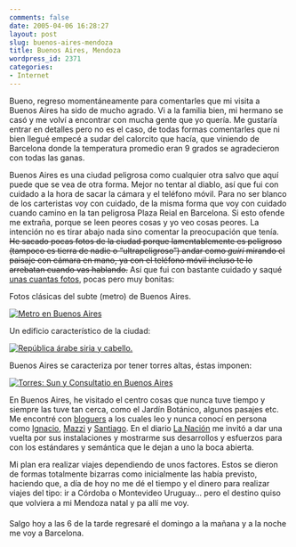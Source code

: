 ```yaml
---
comments: false
date: 2005-04-06 16:28:27
layout: post
slug: buenos-aires-mendoza
title: Buenos Aires, Mendoza
wordpress_id: 2371
categories:
- Internet
---
```


Bueno, regreso momentáneamente para comentarles que mi visita a Buenos Aires ha sido de mucho agrado. Vi a la familia bien, mi hermano se casó y me volví a encontrar con mucha gente que yo quería. Me gustaría entrar en detalles pero no es el caso, de todas formas comentarles que ni bien llegué empecé a sudar del calorcito que hacía, que viniendo de Barcelona donde la temperatura promedio eran 9 grados se agradecieron con todas las ganas.





Buenos Aires es una ciudad peligrosa como cualquier otra salvo que aquí puede que se vea de otra forma. Mejor no tentar al diablo, así que fui con cuidado a la hora de sacar la cámara y el teléfono móvil. Para no ser blanco de los carteristas voy con cuidado, de la misma forma que voy con cuidado cuando camino en la tan peligrosa Plaza Reial en Barcelona. Si esto ofende me extraña, porque se leen peores cosas y yo veo cosas peores. La intención no es tirar abajo nada sino comentar la preocupación que tenía. <del>He sacado pocas fotos de la ciudad porque lamentablemente es peligroso (tampoco es tierra de nadie o “ultrapeligroso”)  andar como _guiri_ mirando el paisaje con cámara en mano, ya con el teléfono móvil incluso te lo arrebatan cuando vas hablando.</del> Así que fui con bastante cuidado y saqué [unas cuantas fotos](http://www.flickr.com/photos/minid/sets/187723/), pocas pero muy bonitas:





Fotos clásicas del subte (metro) de Buenos Aires.





[![Metro en Buenos Aires](http://photos8.flickr.com/8540433_80335375a3_m.png)](http://www.flickr.com/photos/minid/8540433/)





Un edificio característico de la ciudad:





[![República árabe siria y cabello.](http://photos8.flickr.com/7789374_1b32bc54c1_m.png)](http://www.flickr.com/photos/minid/7789374/)





Buenos Aires se caracteriza por tener torres altas, éstas imponen:





[![Torres: Sun y Consultatio en Buenos Aires](http://photos8.flickr.com/8540007_fdcc338d35_m.png)](http://www.flickr.com/photos/minid/8540007/)





En Buenos Aires, he visitado el centro cosas que nunca tuve tiempo y siempre las tuve tan cerca, como el Jardín Botánico, algunos pasajes etc. Me encontré con [bloguers](http://www.flickr.com/photos/minid/8547484/in/set-187723/) a los cuales leo y nunca conocí en persona como [Ignacio](http://puntoblog.com.ar/), [Mazzi](http://www.mazziblog.com.ar) y [Santiago](http://www.parlando.com.ar). En el diario [La Nación](http://www.lanacion.com.ar) me invitó a dar una vuelta por sus instalaciones y mostrarme sus desarrollos y esfuerzos para con los estándares y semántica que le dejan a uno la boca abierta.





Mi plan era realizar viajes dependiendo de unos factores. Estos se dieron de formas totalmente bizarras como inicialmente las había previsto, haciendo que, a día de hoy no me dé el tiempo y el dinero para realizar viajes del tipo: ir a Córdoba o Montevideo Uruguay… pero el destino quiso que volviera a mi Mendoza natal y pa allí me voy.





Salgo hoy a las 6 de la tarde regresaré el domingo a la mañana y a la noche me voy a Barcelona.




 

